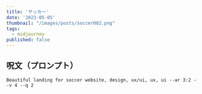 ```yaml
---
title: 'サッカー'
date: '2023-05-05'
thumbnail: "/images/posts/soccer002.png"
tags:
  - midjourney
published: false
---
```


## 呪文（プロンプト）
```
Beautiful landing for soccer website, design, ux/ui, ux, ui --ar 3:2 --v 4 --q 2
```